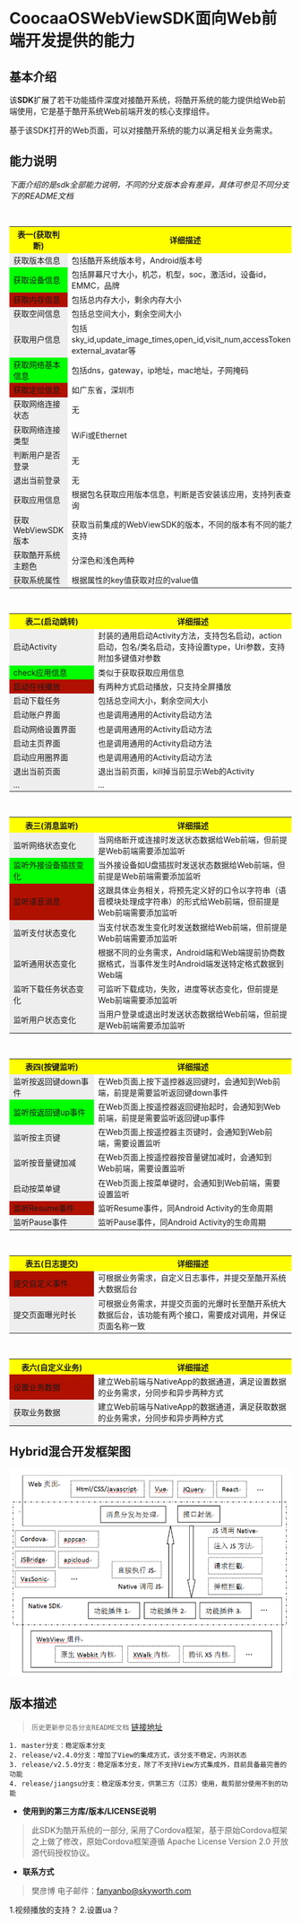 CoocaaOSWebViewSDK面向Web前端开发提供的能力
=

## 基本介绍

该**SDK**扩展了若干功能插件深度对接酷开系统，将酷开系统的能力提供给Web前端使用，它是基于酷开系统Web前端开发的核心支撑组件。

基于该SDK打开的Web页面，可以对接酷开系统的能力以满足相关业务需求。


## 能力说明

*下面介绍的是sdk全部能力说明，不同的分支版本会有差异，具体可参见不同分支下的README文档*


<table>
  <tr>
    <th width=30%, bgcolor=yellow >表一(获取判断)</th>
    <th width=70%, bgcolor=yellow>详细描述</th>
  </tr>
  <tr>
    <td bgcolor=#eeeeee>获取版本信息</td>
    <td>包括酷开系统版本号，Android版本号</td>
  </tr>
  <tr>
    <td bgcolor=#00FF00>获取设备信息</td>
    <td>包括屏幕尺寸大小，机芯，机型，soc，激活id，设备id，EMMC，品牌</td>
  <tr>
    <td bgcolor=rgb(0,10,0)>获取内存信息</td>
    <td>包括总内存大小，剩余内存大小</td>
  </tr>
  <tr>
    <td bgcolor=#eeeeee>获取空间信息</td>
    <td>包括总空间大小，剩余空间大小</td>
  </tr>
  <tr>
    <td bgcolor=#eeeeee>获取用户信息</td>
    <td>包括sky_id,update_image_times,open_id,visit_num,accessToken，external_avatar等</td>
  </tr>
  <tr>
    <td bgcolor=#00FF00>获取网络基本信息</td>
    <td>包括dns，gateway，ip地址，mac地址，子网掩码</td>
  </tr>
  <tr>
    <td bgcolor=rgb(0,10,0)>获取定位信息</td>
    <td>如广东省，深圳市</td>
  </tr>
  <tr>
    <td bgcolor=#eeeeee>获取网络连接状态</td>
    <td>无</td>
  </tr>
  <tr>
    <td bgcolor=#eeeeee>获取网络连接类型</td>
    <td>WiFi或Ethernet</td>
  </tr>
  <tr>
    <td bgcolor=#eeeeee>判断用户是否登录</td>
    <td>无</td>
  </tr>
  <tr>
    <td bgcolor=#eeeeee>退出当前登录</td>
    <td>无</td>
  </tr>
   <tr>
    <td bgcolor=#eeeeee>获取应用信息</td>
    <td>根据包名获取应用版本信息，判断是否安装该应用，支持列表查询</td>
  </tr>
   <tr>
    <td bgcolor=#eeeeee>获取WebViewSDK版本</td>
    <td>获取当前集成的WebViewSDK的版本，不同的版本有不同的能力支持</td>
  </tr>
   <tr>
    <td bgcolor=#eeeeee>获取酷开系统主题色</td>
    <td>分深色和浅色两种</td>
  </tr>
    <tr>
    <td bgcolor=#eeeeee>获取系统属性</td>
    <td>根据属性的key值获取对应的value值</td>
  </tr>
</table>

<table>
  <tr>
    <th width=30%, bgcolor=yellow >表二(启动跳转)</th>
    <th width=70%, bgcolor=yellow>详细描述</th>
  </tr>
  <tr>
    <td bgcolor=#eeeeee>启动Activity</td>
    <td>封装的通用启动Activity方法，支持包名启动，action启动，包名/类名启动，支持设置type，Uri参数，支持附加多键值对参数</td>
  </tr>
  <tr>
    <td bgcolor=#00FF00>check应用信息</td>
    <td>类似于获取获取应用信息</td>
   </tr>
  <tr>
    <td bgcolor=rgb(0,10,0)>启动在线播放</td>
    <td>有两种方式启动播放，只支持全屏播放</td>
  </tr>
  <tr>
    <td bgcolor=#eeeeee>启动下载任务</td>
    <td>包括总空间大小，剩余空间大小</td>
  </tr>
   <tr>
    <td bgcolor=#eeeeee>启动账户界面</td>
    <td>也是调用通用的Activity启动方法</td>
  </tr>
     <tr>
    <td bgcolor=#eeeeee>启动网络设置界面</td>
    <td>也是调用通用的Activity启动方法</td>
  </tr>
     <tr>
    <td bgcolor=#eeeeee>启动主页界面</td>
    <td>也是调用通用的Activity启动方法</td>
  </tr>
  <tr>
    <td bgcolor=#eeeeee>启动应用圈界面</td>
    <td>也是调用通用的Activity启动方法</td>
  </tr>
  <tr>
    <td bgcolor=#eeeeee>退出当前页面</td>
    <td>退出当前页面，kill掉当前显示Web的Activity</td>
  </tr>
     <tr>
    <td bgcolor=#eeeeee>    ...</td>
    <td>    ...</td>
  </tr>
</table>

<table>
  <tr>
    <th width=30%, bgcolor=yellow >表三(消息监听)</th>
    <th width=70%, bgcolor=yellow>详细描述</th>
  </tr>
  <tr>
    <td bgcolor=#eeeeee>监听网络状态变化</td>
    <td>当网络断开或连接时发送状态数据给Web前端，但前提是Web前端需要添加监听</td>
  </tr>
  <tr>
    <td bgcolor=#00FF00>监听外接设备插拔变化</td>
    <td>当外接设备如U盘插拔时发送状态数据给Web前端，但前提是Web前端需要添加监听</td>
   </tr>
  <tr>
    <td bgcolor=rgb(0,10,0)>监听语音消息</td>
    <td>这跟具体业务相关，将预先定义好的口令以字符串（语音模块处理成字符串）的形式给Web前端，但前提是Web前端需要添加监听</td>
  </tr>
  <tr>
    <td bgcolor=#eeeeee>监听支付状态变化</td>
    <td>当支付状态发生变化时发送数据给Web前端，但前提是Web前端需要添加监听</td>
  </tr>
   <tr>
    <td bgcolor=#eeeeee>监听通用状态变化</td>
    <td>根据不同的业务需求，Android端和Web端提前协商数据格式，当事件发生时Android端发送特定格式数据到Web端</td>
  </tr>
     <tr>
    <td bgcolor=#eeeeee>监听下载任务状态变化</td>
    <td>可监听下载成功，失败，进度等状态变化，但前提是Web前端需要添加监听</td>
  </tr>
     <tr>
    <td bgcolor=#eeeeee>监听用户状态变化</td>
    <td>当用户登录或退出时发送状态数据给Web前端，但前提是Web前端需要添加监听</td>
  </tr>
</table>

<table>
  <tr>
    <th width=30%, bgcolor=yellow >表四(按键监听)</th>
    <th width=70%, bgcolor=yellow>详细描述</th>
  </tr>
  <tr>
    <td bgcolor=#eeeeee>监听按返回键down事件</td>
    <td>在Web页面上按下遥控器返回键时，会通知到Web前端，前提是需要监听返回键down事件</td>
  </tr>
  <tr>
    <td bgcolor=#00FF00>监听按返回键up事件</td>
    <td>在Web页面上按遥控器返回键抬起时，会通知到Web前端，前提是需要监听返回键up事件</td>
   </tr>
   <tr>
    <td bgcolor=#eeeeee>监听按主页键</td>
    <td>在Web页面上按遥控器主页键时，会通知到Web前端，需要设置监听</td>
  </tr>
     <tr>
    <td bgcolor=#eeeeee>监听按音量键加减</td>
    <td>在Web页面上按遥控器按音量键加减时，会通知到Web前端，需要设置监听</td>
  </tr>
     <tr>
    <td bgcolor=#eeeeee>启动按菜单键</td>
    <td>在Web页面上按菜单键时，会通知到Web前端，需要设置监听</td>
  </tr>
    <tr>
    <td bgcolor=rgb(0,10,0)>监听Resume事件</td>
    <td>监听Resume事件，同Android Activity的生命周期</td>
  </tr>
  <tr>
    <td bgcolor=#eeeeee>监听Pause事件</td>
    <td>监听Pause事件，同Android Activity的生命周期</td>
  </tr>
</table>

<table>
  <tr>
    <th width=30%, bgcolor=yellow >表五(日志提交)</th>
    <th width=70%, bgcolor=yellow>详细描述</th>
  </tr>
  <tr>
    <td bgcolor=rgb(0,10,0)>提交自定义事件</td>
    <td>可根据业务需求，自定义日志事件，并提交至酷开系统大数据后台</td>
  </tr>
  <tr>
    <td bgcolor=#eeeeee>提交页面曝光时长</td>
    <td>可根据业务需求，并提交页面的光爆时长至酷开系统大数据后台，该功能有两个接口，需要成对调用，并保证页面名称一致</td>
  </tr>
</table>

<table>
  <tr>
    <th width=30%, bgcolor=yellow >表六(自定义业务)</th>
    <th width=70%, bgcolor=yellow>详细描述</th>
  </tr>
  <tr>
    <td bgcolor=rgb(0,10,0)>设置业务数据</td>
    <td>建立Web前端与NativeApp的数据通道，满足设置数据的业务需求，分同步和异步两种方式</td>
  </tr>
  <tr>
    <td bgcolor=#eeeeee>获取业务数据</td>
    <td>建立Web前端与NativeApp的数据通道，满足获取数据的业务需求，分同步和异步两种方式</td>
  </tr>
</table>

## Hybrid混合开发框架图

![image](https://github.com/fanyanbo/docs/blob/master/pic/hybrid.png?raw=true)

## 版本描述

> ``历史更新参见各分支README文档`` [链接地址](https://github.com/fanyanbo/CoocaaOSWebViewSDK) <br/>
```
1. master分支：稳定版本分支
2. release/v2.4.0分支：增加了View的集成方式，该分支不稳定，内测状态
3. release/v2.5.0分支：稳定版本分支，除了不支持View方式集成外，目前具备最完善的功能
4. release/jiangsu分支：稳定版本分支，供第三方（江苏）使用，裁剪部分使用不到的功能
```
 
 - **使用到的第三方库/版本/LICENSE说明**
 > 此SDK为酷开系统的一部分, 采用了Cordova框架，基于原始Cordova框架之上做了修改，原始Cordova框架遵循 Apache License Version 2.0 开放源代码授权协议。

- **联系方式**
 > 樊彦博  电子邮件：fanyanbo@skyworth.com
 
 
 1.视频播放的支持？
 2.设置ua？
